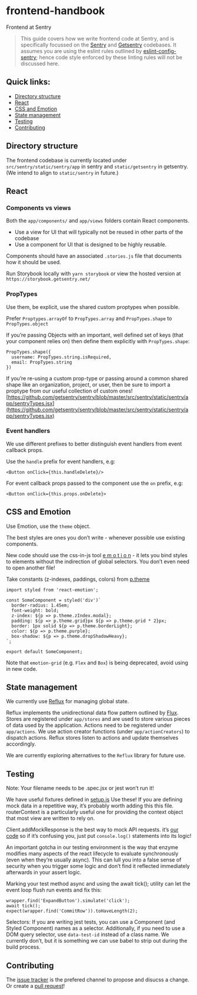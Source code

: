 # frontend-handbook

Frontend at Sentry

> This guide covers how we write frontend code at Sentry, and is specifically focussed on the [Sentry](https://github.com/getsentry/sentry) and [Getsentry](https://github.com/getsentry/getsentry) codebases. It assumes you are using the eslint rules outlined by [eslint-config-sentry](https://github.com/getsentry/eslint-config-sentry); hence code style enforced by these linting rules will not be discussed here.

## Quick links:

- [Directory structure](#directory-structure)
- [React](#react)
- [CSS and Emotion](#css-and-emotion)
- [State management](#state-management)
- [Testing](#testing)
- [Contributing](#contributing)

## Directory structure

The frontend codebase is currently located under `src/sentry/static/sentry/app` in sentry and `static/getsentry` in getsentry. (We intend to align to `static/sentry` in future.)

## React

### Components vs views

Both the `app/components/` and `app/views` folders contain React components.

- Use a view for UI that will typically not be reused in other parts of the codebase
- Use a component for UI that is designed to be highly reusable.

Components should have an associated `.stories.js` file that documents how it should be used.

Run Storybook locally with `yarn storybook` or view the hosted version at `https://storybook.getsentry.net/`

### PropTypes

Use them, be explicit, use the shared custom proptypes when possible.

Prefer `Proptypes.arrayOf` to `PropTypes.array` and `PropTypes.shape` to `PropTypes.object`

If you’re passing Objects with an important, well defined set of keys (that your component relies on) then define them explicitly with `PropTypes.shape`:

```
PropTypes.shape({
  username: PropTypes.string.isRequired,
  email: PropTypes.string
})
```

If you’re re-using a custom prop-type or passing around a common shared shape like an organization, project, or user, then be sure to import a proptype from our useful collection of custom ones! [https://github.com/getsentry/sentry/blob/master/src/sentry/static/sentry/app/sentryTypes.jsx](https://github.com/getsentry/sentry/blob/master/src/sentry/static/sentry/app/sentryTypes.jsx)

### Event handlers

We use different prefixes to better distinguish event handlers from event callback props.

Use the `handle` prefix for event handlers, e.g:

```
<Button onClick={this.handleDelete}/>
```

For event callback props passed to the component use the `on` prefix, e.g:

```
<Button onClick={this.props.onDelete}>
```

## CSS and Emotion

Use Emotion, use the `theme` object.

The best styles are ones you don’t write - whenever possible use existing components.

New code should use the css-in-js tool [e m o t i o n](https://emotion.sh/) - it lets you bind styles to elements without the indirection of global selectors. You don’t even need to open another file!

Take constants (z-indexes, paddings, colors) from [p.theme](https://github.com/getsentry/sentry/blob/master/src/sentry/static/sentry/app/utils/theme.jsx)

```
import styled from 'react-emotion';

const SomeComponent = styled('div')`
  border-radius: 1.45em;
  font-weight: bold;
  z-index: ${p => p.theme.zIndex.modal};
  padding: ${p => p.theme.grid}px ${p => p.theme.grid * 2}px;
  border: 1px solid ${p => p.theme.borderLight};
  color: ${p => p.theme.purple};
  box-shadow: ${p => p.theme.dropShadowHeavy};
`;

export default SomeComponent;
```

Note that `emotion-grid` (e.g. `Flex` and `Box`) is being deprecated, avoid using in new code.

## State management

We currently use [Reflux](https://github.com/reflux/refluxjs) for managing global state.

Reflux implements the unidirectional data flow pattern outlined by [Flux](https://facebook.github.io/flux/docs/overview.html). Stores are registered under `app/stores` and are used to store various pieces of data used by the application. Actions need to be registered under `app/actions`. We use action creator functions (under `app/actionCreators`) to dispatch actions. Reflux stores listen to actions and update themselves accordingly.

We are currently exploring alternatives to the `Reflux` library for future use.

## Testing

Note: Your filename needs to be .spec.jsx or jest won’t run it!

We have useful fixtures defined in [setup.js](https://github.com/getsentry/sentry/blob/master/tests/js/setup.js) Use these! If you are defining mock data in a repetitive way, it’s probably worth adding this this file. routerContext is a particularly useful one for providing the context object that most view are written to rely on.

Client.addMockResponse is the best way to mock API requests. it’s [our code](https://github.com/getsentry/sentry/blob/master/src/sentry/static/sentry/app/__mocks__/api.jsx) so if it’s confusing you, just put `console.log()` statements into its logic!

An important gotcha in our testing environment is the way that enzyme modifies many aspects of the react lifecycle to evaluate synchronously (even when they’re usually async). This can lull you into a false sense of security when you trigger some logic and don’t find it reflected immediately afterwards in your assert logic.

Marking your test method async and using the await tick(); utility can let the event loop flush run events and fix this:

```
wrapper.find('ExpandButton').simulate('click');
await tick();
expect(wrapper.find('CommitRow')).toHaveLength(2);
```

Selectors:
If you are writing jest tests, you can use a Component (and Styled Component) names as a selector. Additionally, if you need to use a DOM query selector, use `data-test-id` instead of a class name. We currently don’t, but it is something we can use babel to strip out during the build process.

## Contributing

The [issue tracker](https://github.com/getsentry/frontend-handbook/issues/) is the prefered channel to propose and disucss a change. Or create a [pull request](https://github.com/getsentry/frontend-handbook/pulls)!
